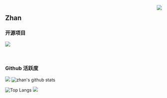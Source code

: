<img align="right" src="https://count.getloli.com/get/@:zhan-cm?theme=rule34">

## Zhan


### 开源项目

[![](https://github-readme-stats.vercel.app/api/pin/?username=zhan-cm&repo=C_Study)](https://github.com/zhan-cm/C_Study)
<br><br><br>

### Github 活跃度

[![](https://activity-graph.herokuapp.com/graph?username=zhan-cm&theme=dracula)](https://github.com/ashutosh00710/github-readme-activity-graph)
![zhan's github stats](https://github-readme-stats.vercel.app/api?username=zhan-cm&show_icons=true&theme=vue)

![Top Langs](https://github-readme-stats.vercel.app/api/top-langs/?username=zhan-cm&langs_count=6)
![](https://github-readme-stats.vercel.app/api/top-langs/?username=zhan-cm&layout=compact&langs_count=6)
